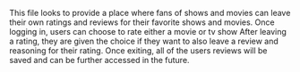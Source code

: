 This file looks to provide a place where fans of shows and movies can leave their own ratings and reviews for their favorite shows and movies. 
Once logging in, users can choose to rate either a movie or tv show
After leaving a rating, they are given the choice if they want to also leave a review and reasoning for their rating. 
Once exiting, all of the users reviews will be saved and can be further accessed in the future. 

